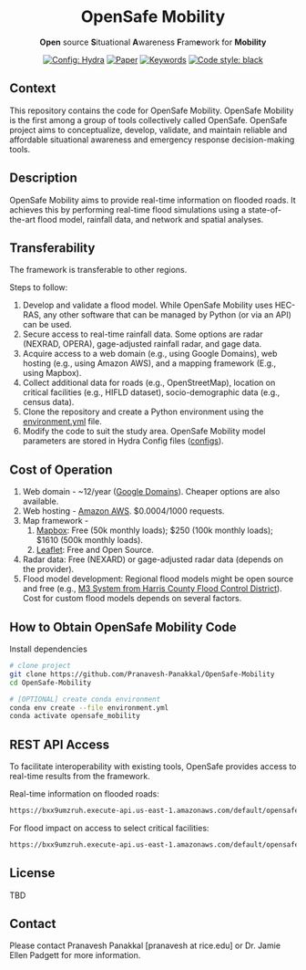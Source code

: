 <div align="center">

# OpenSafe Mobility
**Open** source **S**ituational **A**wareness **F**ram**e**work for **Mobility**

<a href="https://hydra.cc/"><img alt="Config: Hydra" src="https://img.shields.io/badge/Config-Hydra-89b8cd"></a>
[![Paper](https://img.shields.io/badge/Published%20review-blue)](https://www.sciencedirect.com/science/article/pii/S0022169423010429)
[![Keywords](https://img.shields.io/badge/keywords-urban%20flooding%2C%20mobility%2C%20situational%20awareness-blue)]()
[![Code style: black](https://img.shields.io/badge/code%20style-black-000000.svg)](https://github.com/psf/black)
</div>

## Context

This repository contains the code for OpenSafe Mobility. OpenSafe Mobility is the first among a group of tools collectively called OpenSafe. OpenSafe project aims to conceptualize, develop, validate, and maintain reliable and affordable situational awareness and emergency response decision-making tools.

## Description
OpenSafe Mobility aims to provide real-time information on flooded roads. It achieves this by performing real-time flood simulations using a state-of-the-art flood model, rainfall data, and network and spatial analyses.

## Transferability

The framework is transferable to other regions.

Steps to follow:
1. Develop and validate a flood model. While OpenSafe Mobility uses HEC-RAS, any other software that can be managed by Python (or via an API) can be used.
2. Secure access to real-time rainfall data. Some options are radar (NEXRAD, OPERA), gage-adjusted rainfall radar, and gage data.
3. Acquire access to a web domain (e.g., using Google Domains), web hosting (e.g., using Amazon AWS), and a mapping framework (E.g., using Mapbox).
4. Collect additional data for roads (e.g., OpenStreetMap), location on critical facilities (e.g., HIFLD dataset), socio-demographic data (e.g., census data).
5. Clone the repository and create a Python environment using the [environment.yml](environment.yml/) file.
6. Modify the code to suit the study area. OpenSafe Mobility model parameters are stored in Hydra Config files ([configs](configs/)).

## Cost of Operation

1. Web domain - ~12/year ([Google Domains](https://domains.google)). Cheaper options are also available.
2. Web hosting - [Amazon AWS](https://aws.amazon.com/s3/pricing/?p=ft&c=wa&z=2). $0.0004/1000 requests.
3. Map framework - 
   1. [Mapbox](https://www.mapbox.com/pricing): Free (50k monthly loads); $250 (100k monthly loads); $1610 (500k monthly loads).
   2. [Leaflet](https://leafletjs.com/): Free and Open Source.
4. Radar data: Free (NEXARD) or gage-adjusted radar data (depends on the provider).
5. Flood model development: Regional flood models might be open source and free (e.g., [M3 System from Harris County Flood Control District](https://www.hcfcd.org/Resources/Interactive-Mapping-Tools/Model-and-Map-Management-M3-System)). Cost for custom flood models depends on several factors. 


## How to Obtain OpenSafe Mobility Code

Install dependencies

```bash
# clone project
git clone https://github.com/Pranavesh-Panakkal/OpenSafe-Mobility
cd OpenSafe-Mobility

# [OPTIONAL] create conda environment
conda env create --file environment.yml
conda activate opensafe_mobility
```

## REST API Access

To facilitate interoperability with existing tools, OpenSafe provides access to real-time results from the framework.

Real-time information on flooded roads:
```bash
https://bxx9umzruh.execute-api.us-east-1.amazonaws.com/default/opensafe_rest_api?key=flooded_roads.geojson
```

For flood impact on access to select critical facilities:

```bash
https://bxx9umzruh.execute-api.us-east-1.amazonaws.com/default/opensafe_rest_api?key=mobility.geojson
```

## License

TBD 

## Contact

Please contact Pranavesh Panakkal [pranavesh at rice.edu] or Dr. Jamie Ellen Padgett for more information.
